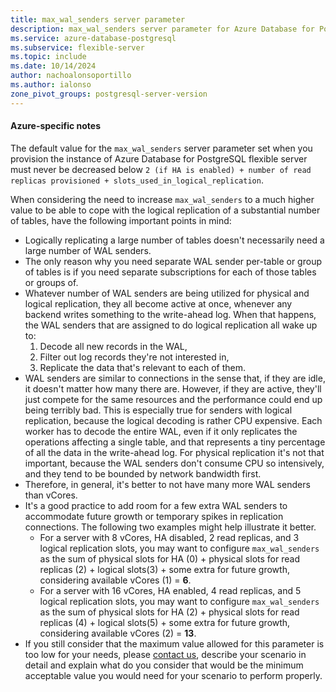 ```yaml
---
title: max_wal_senders server parameter
description: max_wal_senders server parameter for Azure Database for PostgreSQL flexible server.
ms.service: azure-database-postgresql
ms.subservice: flexible-server
ms.topic: include
ms.date: 10/14/2024
author: nachoalonsoportillo
ms.author: ialonso
zone_pivot_groups: postgresql-server-version
---
```

#### Azure-specific notes
The default value for the `max_wal_senders` server parameter set when you provision the instance of Azure Database for PostgreSQL flexible server must never be decreased below `2 (if HA is enabled) + number of read replicas provisioned + slots_used_in_logical_replication`.

When considering the need to increase `max_wal_senders` to a much higher value to be able to cope with the logical replication of a substantial number of tables, have the following important points in mind:

- Logically replicating a large number of tables doesn't necessarily need a large number of WAL senders.
- The only reason why you need separate WAL sender per-table or group of tables is if you need separate subscriptions for each of those tables or groups of.
- Whatever number of WAL senders are being utilized for physical and logical replication, they all become active at once, whenever any backend writes something to the write-ahead log. When that happens, the WAL senders that are assigned to do logical replication all wake up to:
    1. Decode all new records in the WAL, 
    1. Filter out log records they're not interested in,
    1. Replicate the data that's relevant to each of them. 
- WAL senders are similar to connections in the sense that, if they are idle, it doesn't matter how many there are. However, if they are active, they'll just compete for the same resources and the performance could end up being terribly bad. This is especially true for senders with logical replication, because the logical decoding is rather CPU expensive. Each worker has to decode the entire WAL, even if it only replicates the operations affecting a single table, and that represents a tiny percentage of all the data in the write-ahead log. For physical replication it's not that important, because the WAL senders don't consume CPU so intensively, and they tend to be bounded by network bandwidth first.
- Therefore, in general, it's better to not have many more WAL senders than vCores.
- It's a good practice to add room for a few extra WAL senders to accommodate future growth or temporary spikes in replication connections. The following two examples might help illustrate it better.
    - For a server with 8 vCores, HA disabled, 2 read replicas, and 3 logical replication slots, you may want to configure `max_wal_senders` as the sum of physical slots for HA (0) + physical slots for read replicas (2) + logical slots(3) + some extra for future growth, considering available vCores (1) = **6**.
    - For a server with 16 vCores, HA enabled, 4 read replicas, and 5 logical replication slots, you may want to configure `max_wal_senders` as the sum of physical slots for HA (2) + physical slots for read replicas (4) + logical slots(5) + some extra for future growth, considering available vCores (2) = **13**.
- If you still consider that the maximum value allowed for this parameter is too low for your needs, please [contact us](../overview.md#contacts), describe your scenario in detail and explain what do you consider that would be the minimum acceptable value you would need for your scenario to perform properly.